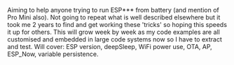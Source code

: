 Aiming to help anyone trying to run ESP*** from battery (and mention of Pro Mini also).
Not going to repeat what is well described elsewhere but it took me 2 years to find and get working these 'tricks' so hoping this speeds it up for others.
This will grow week by week as my code examples are all customised and embedded in large code systems now so I have to extract and test.
Will cover: ESP version, deepSleep, WiFi power use, OTA, AP, ESP_Now, variable persistence. 
